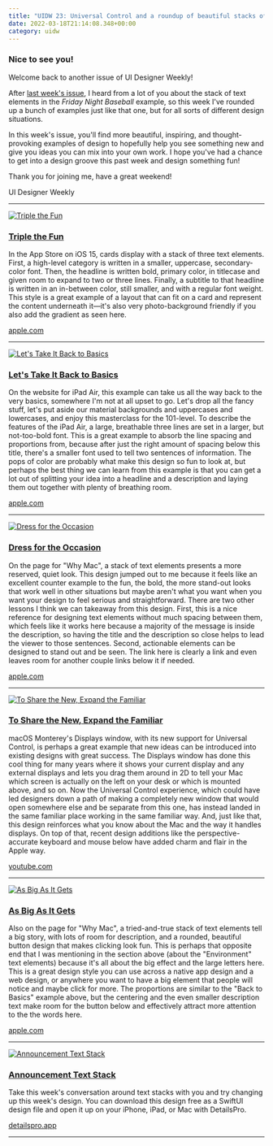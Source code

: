 ```yaml
---
title: "UIDW 23: Universal Control and a roundup of beautiful stacks of text elements"
date: 2022-03-18T21:14:08.348+00:00
category: uidw
---
```


### Nice to see you!

Welcome back to another issue of UI Designer Weekly!

After [last week's issue](https://cur.at/7AyVkLo?m=web), I heard from a lot of you about the stack of text elements in the _Friday Night Baseball_ example, so this week I've rounded up a bunch of examples just like that one, but for all sorts of different design situations.

In this week's issue, you'll find more beautiful, inspiring, and thought-provoking examples of design to hopefully help you see something new and give you ideas you can mix into your own work. I hope you've had a chance to get into a design groove this past week and design something fun!

Thank you for joining me, have a great weekend!

 UI Designer Weekly 

---

[![](https://assets.sahandnayebaziz.org/triple-the-fun.jpeg "Triple the Fun")](https://cur.at/vKyVw6u?m=web) 

### [Triple the Fun](https://cur.at/vKyVw6u?m=web)

In the App Store on iOS 15, cards display with a stack of three text elements. First, a high-level category is written in a smaller, uppercase, secondary-color font. Then, the headline is written bold, primary color, in titlecase and given room to expand to two or three lines. Finally, a subtitle to that headline is written in an in-between color, still smaller, and with a regular font weight. This style is a great example of a layout that can fit on a card and represent the content underneath it—it's also very photo-background friendly if you also add the gradient as seen here.

[apple.com](https://cur.at/vKyVw6u?m=web) 

---

[![](https://assets.sahandnayebaziz.org/let's-take-it-back-to-basics.jpeg "Let's Take It Back to Basics")](https://cur.at/dbErgSO?m=web) 

### [Let's Take It Back to Basics](https://cur.at/dbErgSO?m=web)

On the website for iPad Air, this example can take us all the way back to the very basics, somewhere I'm not at all upset to go. Let's drop all the fancy stuff, let's put aside our material backgrounds and uppercases and lowercases, and enjoy this masterclass for the 101-level. To describe the features of the iPad Air, a large, breathable three lines are set in a larger, but not-too-bold font. This is a great example to absorb the line spacing and proportions from, because after just the right amount of spacing below this title, there's a smaller font used to tell two sentences of information. The pops of color are probably what make this design so fun to look at, but perhaps the best thing we can learn from this example is that you can get a lot out of splitting your idea into a headline and a description and laying them out together with plenty of breathing room.

[apple.com](https://cur.at/dbErgSO?m=web) 

---

[![](https://assets.sahandnayebaziz.org/dress-for-the-occasion.jpeg "Dress for the Occasion")](https://cur.at/Vtnju9V?m=web) 

### [Dress for the Occasion](https://cur.at/Vtnju9V?m=web)

On the page for "Why Mac", a stack of text elements presents a more reserved, quiet look. This design jumped out to me because it feels like an excellent counter example to the fun, the bold, the more stand-out looks that work well in other situations but maybe aren't what you want when you want your design to feel serious and straightforward. There are two other lessons I think we can takeaway from this design. First, this is a nice reference for designing text elements without much spacing between them, which feels like it works here because a majority of the message is inside the description, so having the title and the description so close helps to lead the viewer to those sentences. Second, actionable elements can be designed to stand out and be seen. The link here is clearly a link and even leaves room for another couple links below it if needed.

[apple.com](https://cur.at/Vtnju9V?m=web) 

---

[![](https://assets.sahandnayebaziz.org/to-share-the-new-expand-the-familiar.jpeg "To Share the New, Expand the Familiar")](https://cur.at/2Y5byzH?m=web) 

### [To Share the New, Expand the Familiar](https://cur.at/2Y5byzH?m=web)

macOS Monterey's Displays window, with its new support for Universal Control, is perhaps a great example that new ideas can be introduced into existing designs with great success. The Displays window has done this cool thing for many years where it shows your current display and any external displays and lets you drag them around in 2D to tell your Mac which screen is actually on the left on your desk or which is mounted above, and so on. Now the Universal Control experience, which could have led designers down a path of making a completely new window that would open somewhere else and be separate from this one, has instead landed in the same familiar place working in the same familiar way. And, just like that, this design reinforces what you know about the Mac and the way it handles displays. On top of that, recent design additions like the perspective-accurate keyboard and mouse below have added charm and flair in the Apple way.

[youtube.com](https://cur.at/2Y5byzH?m=web) 

---

[![](https://assets.sahandnayebaziz.org/as-big-as-it-gets.jpeg "As Big As It Gets")](https://cur.at/gtJAxdi?m=web) 

### [As Big As It Gets](https://cur.at/gtJAxdi?m=web)

Also on the page for "Why Mac", a tried-and-true stack of text elements tell a big story, with lots of room for description, and a rounded, beautiful button design that makes clicking look fun. This is perhaps that opposite end that I was mentioning in the section above (about the "Environment" text elements) because it's all about the big effect and the large letters here. This is a great design style you can use across a native app design and a web design, or anywhere you want to have a big element that people will notice and maybe click for more. The proportions are similar to the "Back to Basics" example above, but the centering and the even smaller description text make room for the button below and effectively attract more attention to the the words here.

[apple.com](https://cur.at/gtJAxdi?m=web) 

---

[![](https://assets.sahandnayebaziz.org/announcement-text-stack.jpeg "Announcement Text Stack")](https://cur.at/IzRQzQf?m=web) 

### [Announcement Text Stack](https://cur.at/IzRQzQf?m=web)

Take this week's conversation around text stacks with you and try changing up this week's design. You can download this design free as a SwiftUI design file and open it up on your iPhone, iPad, or Mac with DetailsPro.

[detailspro.app](https://cur.at/IzRQzQf?m=web) 

---